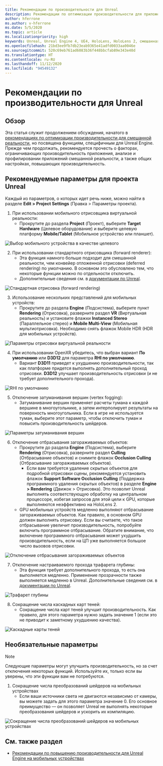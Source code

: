 ```yaml
---
title: Рекомендации по производительности для Unreal
description: Рекомендации по оптимизации производительности для приложений смешанной реальности в Unreal
author: hferrone
ms.author: v-hferrone
ms.date: 5/5/2020
ms.topic: article
ms.localizationpriority: high
keywords: Unreal, Unreal Engine 4, UE4, HoloLens, HoloLens 2, смешанная реальность, производительность, оптимизация, параметры, документация
ms.openlocfilehash: 21bd3ee9fb7db23eab9365e41adfd0033aa0046e
ms.sourcegitcommit: 520c69eb761ad6083b36f448bbcfab89e343e40d
ms.translationtype: HT
ms.contentlocale: ru-RU
ms.lasthandoff: 11/12/2020
ms.locfileid: "94549132"
---
```

# <a name="performance-recommendations-for-unreal"></a>Рекомендации по производительности для Unreal

## <a name="overview"></a>Обзор

Эта статья служит продолжением обсуждения, начатого в [рекомендациях по оптимизации производительности для смешанной реальности](../platform-capabilities-and-apis/understanding-performance-for-mixed-reality.md), но посвящена функциям, специфичным для Unreal Engine. Прежде чем продолжать, рекомендуется прочесть о факторах, ограничивающих производительность приложения, анализе и профилировании приложений смешанной реальности, а также общих настройках, повышающих производительность.

## <a name="recommended-unreal-project-settings"></a>Рекомендуемые параметры для проекта Unreal
Каждый из параметров, о которых идет речь ниже, можно найти в разделе **Edit > Project Settings** (Правка > Параметры проекта).

1. При использовании мобильного отрисовщика виртуальной реальности:
    * Прокрутите до раздела **Project** (Проект), выберите **Target Hardware** (Целевое оборудование) и выберите целевую платформу **Mobile/Tablet** (Мобильное устройство или планшет).

![Выбор мобильного устройства в качестве целевого](images/unreal/performance-recommendations-img-01.png)

2. При использовании стандартного отрисовщика (forward renderer): 
    * Эта функция намного больше подходит для смешанной реальности, чем конвейер отложенной отрисовки (deferred rendering) по умолчанию. В основном это обусловлено тем, что некоторые функции можно по отдельности отключить. 
    * Дополнительные сведения см. в [документации по Unreal](https://docs.unrealengine.com/Platforms/VR/DevelopVR/VRPerformance/index.html).

![Стандартная отрисовка (forward rendering)](images/unreal/performance-recommendations-img-04.png)

3. Использование нескольких представлений для мобильных устройств:
    * Прокрутите до раздела **Engine** (Подсистема), выберите пункт **Rendering** (Отрисовка), разверните раздел **VR** (Виртуальная реальность) и установите флажки **Instanced Stereo** (Параллельное стерео) и **Mobile Multi-View** (Мобильная мультиотрисовка). Необходимо снять флажок Mobile HDR (HDR для мобильных устройств).

![Параметры отрисовки виртуальной реальности](images/unreal/performance-recommendations-img-03.png)

4. При использовании OpenXR убедитесь, что выбран вариант **По умолчанию** или **D3D12** для параметра **RHI по умолчанию**.
    * Вариант **D3D11** приведет к ухудшению производительности, так как платформе придется выполнять дополнительный проход отрисовки. **D3D12** улучшает производительность отрисовки (и не требует дополнительного прохода).

![RHI по умолчанию](images/unreal/performance-recommendations-img-09.png)

5. Отключение затуманивания вершин (vertex fogging): 
    * Затуманивание вершин применяет расчеты тумана к каждой вершине в многоугольнике, а затем интерполирует результаты на поверхность многоугольника. Если в игре не используется туман, выберите этот параметр, чтобы отключить туман и повысить производительность шейдеров.

![Параметры затуманивания вершин](images/unreal/performance-recommendations-img-05.png)

6. Отключение отбрасывания загораживаемых объектов:
    * Прокрутите до раздела **Engine** (Подсистема), выберите **Rendering** (Отрисовка), разверните раздел **Culling** (Отбрасывание объектов) и снимите флажок **Occlusion Culling** (Отбрасывание загораживаемых объектов).
        + Если вам требуется удаление скрытых объектов для подробной отрисовки сцены, рекомендуется установить флажок **Support Software Occlusion Culling** (Поддержка программного удаления скрытых объектов) в разделе **Engine > Rendering** (Движок > Отрисовка). Это позволит Unreal выполнять соответствующую обработку на центральном процессоре, избегая запросов для этой цели к GPU, которые выполняются неэффективно на HoloLens 2.
    * GPU мобильных устройств медленно выполняют отбрасывание загораживаемых объектов. Как правило, в основном GPU должен выполнять отрисовку. Если вы считаете, что такое отбрасывание увеличит производительность, попробуйте включить программное отбрасывание. Обратите внимание, что включение программного отбрасывания может ухудшить производительность, если на ЦП уже выполняется большое число вызовов отрисовки.

![Отключение отбрасывания загораживаемых объектов](images/unreal/performance-recommendations-img-02.png)

7. Отключение настраиваемого прохода трафарета глубины:
    * Эта функция требует дополнительного прохода, то есть она выполняется медленно. Применение прозрачности также выполняется медленно в Unreal. Дополнительные сведения см. в [документации по Unreal](https://docs.unrealengine.com/Engine/Performance/Guidelines/index.html).

![Трафарет глубины](images/unreal/performance-recommendations-img-06.png)

8. Сокращение числа каскадных карт теней: 
    * Сокращение числа карт теней улучшит производительность. Как правило, для этого параметра нужно задать значение 1 (если это не приводит к заметному ухудшению качества). 

![Каскадные карты теней](images/unreal/performance-recommendations-img-07.png)

## <a name="optional-settings"></a>Необязательные параметры

> [!NOTE]
> Следующие параметры могут улучшить производительность, но за счет отключения некоторых функций. Используйте их, только если вы уверены, что эти функции вам не потребуются.

1. Сокращение числа преобразований шейдеров на мобильных устройствах
    * Если ваши источники света не двигаются независимо от камеры, вы можете задать для этого параметра значение 0. Его основное преимущество — он позволяет Unreal не выполнять некоторые преобразования шейдеров и ускорить их компиляцию.

![Сокращение числа преобразований шейдеров на мобильных устройствах](images/unreal/performance-recommendations-img-08.png)

## <a name="see-also"></a>См. также раздел
* [Рекомендации по повышению производительности для Unreal Engine на мобильных устройствах]( https://docs.unrealengine.com/Platforms/Mobile/Performance/index.html)